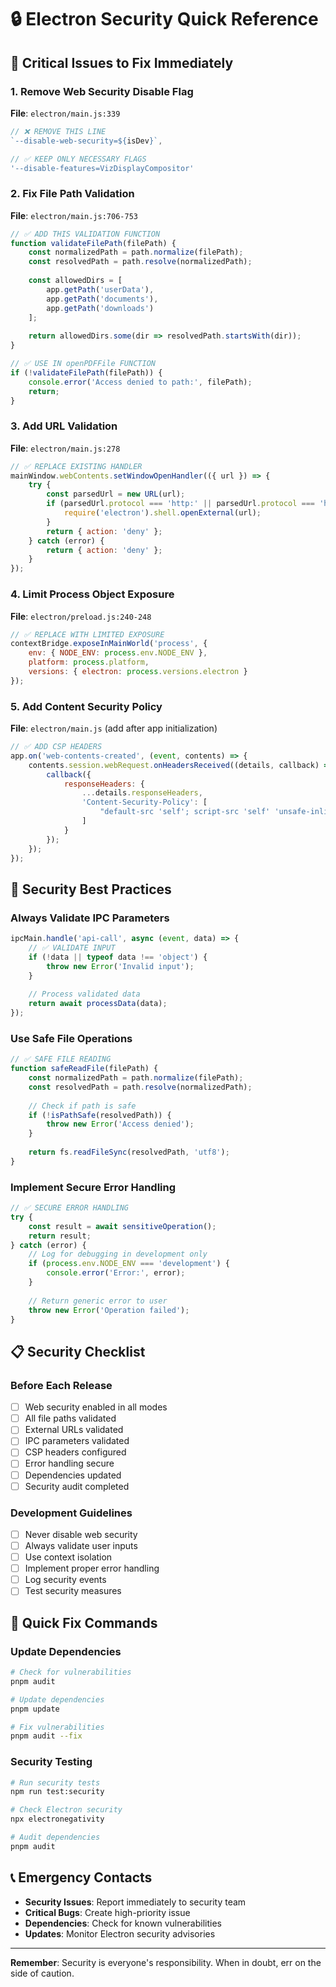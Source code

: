 # 🔒 Electron Security Quick Reference

## 🚨 **Critical Issues to Fix Immediately**

### **1. Remove Web Security Disable Flag**
**File**: `electron/main.js:339`
```javascript
// ❌ REMOVE THIS LINE
`--disable-web-security=${isDev}`,

// ✅ KEEP ONLY NECESSARY FLAGS
'--disable-features=VizDisplayCompositor'
```

### **2. Fix File Path Validation**
**File**: `electron/main.js:706-753`
```javascript
// ✅ ADD THIS VALIDATION FUNCTION
function validateFilePath(filePath) {
    const normalizedPath = path.normalize(filePath);
    const resolvedPath = path.resolve(normalizedPath);
    
    const allowedDirs = [
        app.getPath('userData'),
        app.getPath('documents'),
        app.getPath('downloads')
    ];
    
    return allowedDirs.some(dir => resolvedPath.startsWith(dir));
}

// ✅ USE IN openPDFFile FUNCTION
if (!validateFilePath(filePath)) {
    console.error('Access denied to path:', filePath);
    return;
}
```

### **3. Add URL Validation**
**File**: `electron/main.js:278`
```javascript
// ✅ REPLACE EXISTING HANDLER
mainWindow.webContents.setWindowOpenHandler(({ url }) => {
    try {
        const parsedUrl = new URL(url);
        if (parsedUrl.protocol === 'http:' || parsedUrl.protocol === 'https:') {
            require('electron').shell.openExternal(url);
        }
        return { action: 'deny' };
    } catch (error) {
        return { action: 'deny' };
    }
});
```

### **4. Limit Process Object Exposure**
**File**: `electron/preload.js:240-248`
```javascript
// ✅ REPLACE WITH LIMITED EXPOSURE
contextBridge.exposeInMainWorld('process', {
    env: { NODE_ENV: process.env.NODE_ENV },
    platform: process.platform,
    versions: { electron: process.versions.electron }
});
```

### **5. Add Content Security Policy**
**File**: `electron/main.js` (add after app initialization)
```javascript
// ✅ ADD CSP HEADERS
app.on('web-contents-created', (event, contents) => {
    contents.session.webRequest.onHeadersReceived((details, callback) => {
        callback({
            responseHeaders: {
                ...details.responseHeaders,
                'Content-Security-Policy': [
                    "default-src 'self'; script-src 'self' 'unsafe-inline'; style-src 'self' 'unsafe-inline';"
                ]
            }
        });
    });
});
```

## 🔧 **Security Best Practices**

### **Always Validate IPC Parameters**
```javascript
ipcMain.handle('api-call', async (event, data) => {
    // ✅ VALIDATE INPUT
    if (!data || typeof data !== 'object') {
        throw new Error('Invalid input');
    }
    
    // Process validated data
    return await processData(data);
});
```

### **Use Safe File Operations**
```javascript
// ✅ SAFE FILE READING
function safeReadFile(filePath) {
    const normalizedPath = path.normalize(filePath);
    const resolvedPath = path.resolve(normalizedPath);
    
    // Check if path is safe
    if (!isPathSafe(resolvedPath)) {
        throw new Error('Access denied');
    }
    
    return fs.readFileSync(resolvedPath, 'utf8');
}
```

### **Implement Secure Error Handling**
```javascript
// ✅ SECURE ERROR HANDLING
try {
    const result = await sensitiveOperation();
    return result;
} catch (error) {
    // Log for debugging in development only
    if (process.env.NODE_ENV === 'development') {
        console.error('Error:', error);
    }
    
    // Return generic error to user
    throw new Error('Operation failed');
}
```

## 📋 **Security Checklist**

### **Before Each Release**
- [ ] Web security enabled in all modes
- [ ] All file paths validated
- [ ] External URLs validated
- [ ] IPC parameters validated
- [ ] CSP headers configured
- [ ] Error handling secure
- [ ] Dependencies updated
- [ ] Security audit completed

### **Development Guidelines**
- [ ] Never disable web security
- [ ] Always validate user inputs
- [ ] Use context isolation
- [ ] Implement proper error handling
- [ ] Log security events
- [ ] Test security measures

## 🚀 **Quick Fix Commands**

### **Update Dependencies**
```bash
# Check for vulnerabilities
pnpm audit

# Update dependencies
pnpm update

# Fix vulnerabilities
pnpm audit --fix
```

### **Security Testing**
```bash
# Run security tests
npm run test:security

# Check Electron security
npx electronegativity

# Audit dependencies
pnpm audit
```

## 📞 **Emergency Contacts**

- **Security Issues**: Report immediately to security team
- **Critical Bugs**: Create high-priority issue
- **Dependencies**: Check for known vulnerabilities
- **Updates**: Monitor Electron security advisories

---

**Remember**: Security is everyone's responsibility. When in doubt, err on the side of caution. 